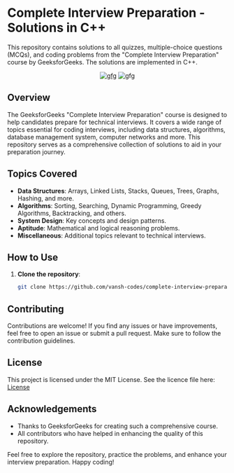 # Complete Interview Preparation - Solutions in C++

This repository contains solutions to all quizzes, multiple-choice questions (MCQs), and coding problems from the "Complete Interview Preparation" course by GeeksforGeeks. The solutions are implemented in C++.

<div align="center">
<a href= "https://www.geeksforgeeks.org/courses/complete-interview-preparation?itm_source=geeksforgeeks&itm_medium=main_header&itm_campaign=courses"><img src="https://img.shields.io/badge/GeeksforGeeks-2F8D46?style=for-the-badge&logo=geeksforgeeks&logoColor=white" alt="gfg" hieght=40px /></a>
<img src="https://img.shields.io/badge/C%2B%2B-00599C?style=for-the-badge&logo=c%2B%2B&logoColor=white" alt="gfg" hieght=40px /> <br />
</div>

## Overview

The GeeksforGeeks "Complete Interview Preparation" course is designed to help candidates prepare for technical interviews. It covers a wide range of topics essential for coding interviews, including data structures, algorithms, database management system, computer networks and more. This repository serves as a comprehensive collection of solutions to aid in your preparation journey.

## Topics Covered

- **Data Structures**: Arrays, Linked Lists, Stacks, Queues, Trees, Graphs, Hashing, and more.
- **Algorithms**: Sorting, Searching, Dynamic Programming, Greedy Algorithms, Backtracking, and others.
- **System Design**: Key concepts and design patterns.
- **Aptitude**: Mathematical and logical reasoning problems.
- **Miscellaneous**: Additional topics relevant to technical interviews.

## How to Use

1. **Clone the repository**:
    ```bash
    git clone https://github.com/vansh-codes/complete-interview-preparation-gfg.git
    ```

## Contributing

Contributions are welcome! If you find any issues or have improvements, feel free to open an issue or submit a pull request. Make sure to follow the contribution guidelines.

## License

This project is licensed under the MIT License. See the licence file here: [License](LICENSE)

## Acknowledgements

- Thanks to GeeksforGeeks for creating such a comprehensive course.
- All contributors who have helped in enhancing the quality of this repository.

Feel free to explore the repository, practice the problems, and enhance your interview preparation. Happy coding!

